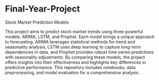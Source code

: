 # Final-Year-Project

Stock Market Prediction Models

This project aims to predict stock market trends using three powerful models: ARIMA, LSTM, and Prophet. Each model brings a unique approach to forecasting. ARIMA leverages statistical methods for trend and seasonality analysis, LSTM uses deep learning to capture long-term dependencies in data, and Prophet provides robust time series predictions with seasonality adjustments. By comparing these models, the project offers insights into their effectiveness and highlights key differences in predictive performance. This repository includes notebooks, data preprocessing, and model evaluation for a comprehensive analysis.
